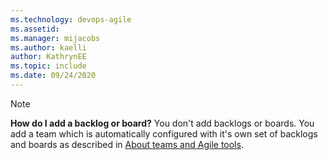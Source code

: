 ```yaml
---
ms.technology: devops-agile
ms.assetid: 
ms.manager: mijacobs
ms.author: kaelli
author: KathrynEE
ms.topic: include
ms.date: 09/24/2020
---
```


 

> [!NOTE]   
> **How do I add a backlog or board?** You don't add backlogs or boards. You add a team which is automatically configured with it's own set of backlogs and boards as described in [About teams and Agile tools](../../organizations/settings/about-teams-and-settings.md). 

